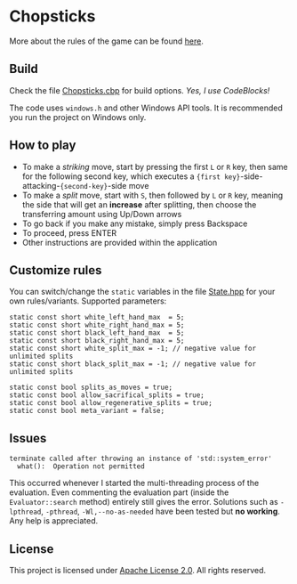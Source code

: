 # Chopsticks

More about the rules of the game can be found [here](https://en.wikipedia.org/wiki/Chopsticks_(hand_game)).

## Build

Check the file [Chopsticks.cbp](Chopsticks.cbp) for build options. *Yes, I use CodeBlocks!*

The code uses `windows.h` and other Windows API tools. It is recommended you run the project on Windows only.

## How to play

- To make a *striking* move, start by pressing the first `L` or `R` key, then same for the following second key, which executes a `{first key}`-side-attacking-`{second-key}`-side move
- To make a *split* move, start with `S`, then followed by `L` or `R` key, meaning the side that will get an **increase** after splitting, then choose the transferring amount using Up/Down arrows
- To go back if you make any mistake, simply press Backspace
- To proceed, press ENTER
- Other instructions are provided within the application

## Customize rules

You can switch/change the `static` variables in the file [State.hpp](include/State.hpp) for your own rules/variants. Supported parameters:

```
static const short white_left_hand_max  = 5;
static const short white_right_hand_max = 5;
static const short black_left_hand_max  = 5;
static const short black_right_hand_max = 5;
static const short white_split_max = -1; // negative value for unlimited splits
static const short black_split_max = -1; // negative value for unlimited splits

static const bool splits_as_moves = true;
static const bool allow_sacrifical_splits = true;
static const bool allow_regenerative_splits = true;
static const bool meta_variant = false;
```

## Issues

```
terminate called after throwing an instance of 'std::system_error'
  what():  Operation not permitted
```

This occurred whenever I started the multi-threading process of the evaluation. Even commenting the evaluation part (inside the `Evaluator::search` method) entirely still gives the error. Solutions such as `-lpthread`, `-pthread`, `-Wl,--no-as-needed` have been tested but **no working**. Any help is appreciated.

## License

This project is licensed under [Apache License 2.0](LICENSE). All rights reserved.
